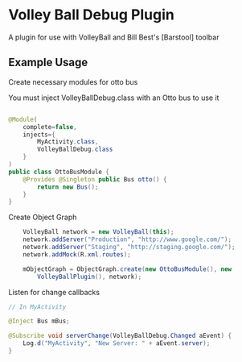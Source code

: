 Volley Ball Debug Plugin
========
A plugin for use with VolleyBall and Bill Best's [Barstool] toolbar

Example Usage
----

Create necessary modules for otto bus

You must inject VolleyBallDebug.class with an Otto bus to use it

~~~~java

@Module(
    complete=false,
    injects={
        MyActivity.class,
        VolleyBallDebug.class
    }
)
public class OttoBusModule {
    @Provides @Singleton public Bus otto() {
        return new Bus();
    }
}
~~~~

Create Object Graph

~~~~java
    VolleyBall network = new VolleyBall(this);
    network.addServer("Production", "http://www.google.com/");
    network.addServer("Staging", "http://staging.google.com/");
    network.addMock(R.xml.routes);

    mObjectGraph = ObjectGraph.create(new OttoBusModule(), new
        VolleyBallPlugin(), network);
~~~~

Listen for change callbacks

~~~~java
// In MyActivity

@Inject Bus mBus;

@Subscribe void serverChange(VolleyBallDebug.Changed aEvent) {
    Log.d("MyActivity", "New Server: " + aEvent.server);
}
~~~~
